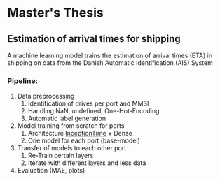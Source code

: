 Master's Thesis
===============
## Estimation of arrival times for shipping

A machine learning model trains the estimation of arrival times (ETA) in shipping on data from the Danish Automatic Identification (AIS) System

### Pipeline:
1. Data preprocessing
    1. Identification of drives per port and MMSI
    2. Handling NaN, undefined, One-Hot-Encoding
    3. Automatic label generation
2. Model training from scratch for ports
    1. Architecture <a href="https://arxiv.org/abs/1909.04939" target="_blank">InceptionTime</a> + Dense
    2. One model for each port (base-model)
3. Transfer of models to each other port
    1. Re-Train certain layers
    2. Iterate with different layers and less data
4. Evaluation (MAE, plots)
